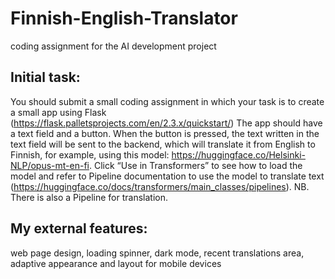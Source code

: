 # Finnish-English-Translator
coding assignment for the AI development project


## Initial task:
You should submit a small coding assignment in which your task is to create a small app using Flask (https://flask.palletsprojects.com/en/2.3.x/quickstart/)
The app should have a text field and a button. When the button is pressed, the text written in the text field will be sent to the backend, which will translate it from English to Finnish, for example, using this model: https://huggingface.co/Helsinki-NLP/opus-mt-en-fi. 
Click “Use in Transformers” to see how to load the model and refer to Pipeline documentation to use the model to translate text (https://huggingface.co/docs/transformers/main_classes/pipelines). NB. There is also a Pipeline for translation. 

## My external features: 

web page design, 
loading spinner,
dark mode,
recent translations area,
adaptive appearance and layout for mobile devices
  
